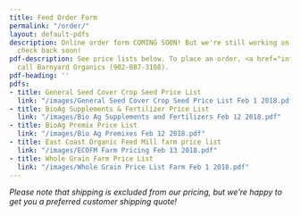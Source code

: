 ```yaml
---
title: Feed Order Form
permalink: "/order/"
layout: default-pdfs
description: Online order form COMING SOON! But we're still working on this page.  Please
  check back soon!
pdf-description: See price lists below. To place an order, <a href="info@barnyardorganics.com">email</a>   or
  call Barnyard Organics (902-887-3188).
pdf-heading: ''
pdfs:
- title: General Seed Cover Crop Seed Price List
  link: "/images/General Seed Cover Crop Seed Price List Feb 1 2018.pdf"
- title: BioAg Supplements & Fertilizer Price List
  link: "/images/Bio Ag Supplements and Fertilizers Feb 12 2018.pdf"
- title: BioAg Premix Price List
  link: "/images/Bio Ag Premixes Feb 12 2018.pdf"
- title: East Coast Organic Feed Mill farm price list
  link: "/images/ECOFM Farm Pricing Feb 13 2018.pdf"
- title: Whole Grain Farm Price List
  link: "/images/Whole Grain Price List Farm Feb 1 2018.pdf"
---
```

_Please note that shipping is excluded from our pricing, but we’re happy to get you a preferred customer shipping quote!_